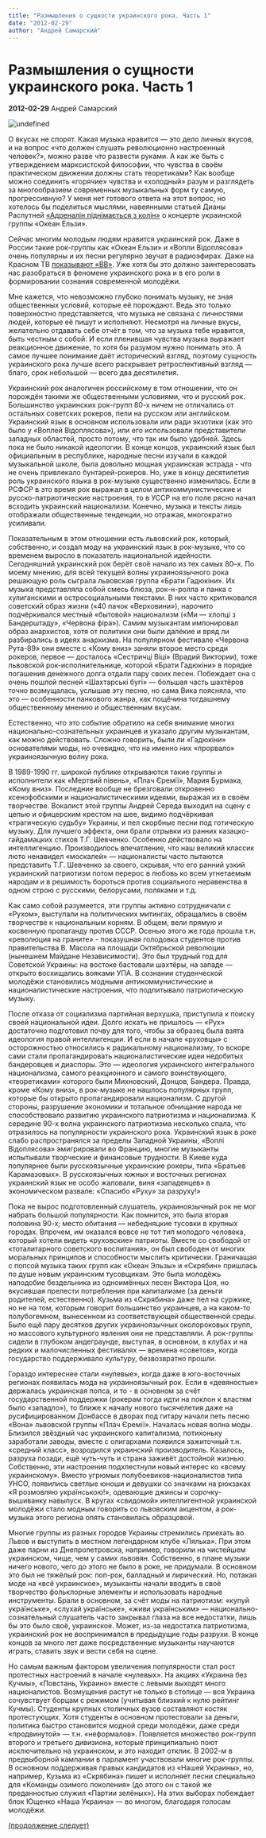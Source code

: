 ```yaml
---
title: "Размышления о сущности украинского рока. Часть 1"
date: "2012-02-29"
author: "Андрей Самарский"
---
```


# Размышления о сущности украинского рока. Часть 1

**2012-02-29** Андрей Самарский

![undefined](http://www.qli.ru/wp-content/uploads/rock.jpg)

О вкусах не спорят. Какая музыка нравится — это дело личных вкусов, и на вопрос «что должен слушать революционно настроенный человек?», можно разве что развести руками. А как же быть с утверждением марксистской философии, что чувства в своём практическом движении должны стать теоретиками? Как вообще можно соединить «горячие» чувства и «холодный» разум и разглядеть за многообразием современных музыкальных форм ту самую, прогрессивную? У меня нет готового ответа на этот вопрос, но хотелось бы поделиться мыслями, навеянными статьей Дианы Распутней [«Адреналін піднімається з колін»](/4998.md) о концерте украинской группы «Океан Ельзи».

Сейчас многим молодым людям нравится украинский рок. Даже в России такие рок-группы как «Океан Ельзи» и «Вопли Відоплясова» очень популярны и их песни регулярно звучат в радиоэфирах. Даже на Красном ТВ [показывают «ВВ»](http://www.krasnoetv.ru/node/931). Уже хотя бы это должно заинтересовать нас разобраться в феномене украинского рока и в его роли в формировании сознания современной молодёжи.

Мне кажется, что невозможно глубоко понимать музыку, не зная общественных условий, которые её порождают. Ведь это только поверхностно представляется, что музыка не связана с личностями людей, которые её пишут и исполняют. Несмотря на личные вкусы, желательно отдавать себе отчёт в том, что за музыка тебе нравится, быть честным с собой. И если пленившая чувства музыка выражает реакционное движение, то хотя бы разумом нужно понимать это. А самое лучшее понимание даёт исторический взгляд, поэтому сущность украинского рока лучше всего раскрывает ретроспективный взгляд — благо, срок небольшой — всего два десятилетия.

Украинский рок аналогичен российскому в том отношении, что он порождён такими же общественными условиями, что и русский рок. Большинство украинских рок-групп 80-х ничем не отличались от остальных советских рокеров, пели на русском или английском. Украинский язык в основном использовали или ради экзотики (как это было у «Воплей Відоплясова»), или его использовали представители западных областей, просто потому, что так им было удобней. Здесь пока не было никакой идеологии. В конце концов, украинский язык был официальным в республике, народные песни изучали в каждой музыкальной школе, была довольно мощная украинская эстрада - что не очень привлекало бунтарей-рокеров. Но, уже в концу десятилетия роль украинского языка в рок-музыке существенно изменилась. Если в РСФСР в это время рок выражал в целом антикоммунистические и русско-патриотические настроения, то в УССР на его поле рясно начал всходить украинский национализм. Конечно, музыка и тексты лишь отображали общественные тенденции, но отражая, многократно усиливали.

Показательным в этом отношении есть львовский рок, который, собственно, и создал моду на украинский язык в рок-музыке, что со временем выросло в показатель национальной идейности. Сегодняшний украинский рок берёт своё начало из тех самых 80–х. По моему мнению, для всей текущей волны украиноязычного рока решающую роль сыграла львовская группа «Брати Гадюкіни». Их музыка представляла собой смесь блюза, рок-н-ролла и панка с хулиганскими и остросоциальными текстами. В них часто критиковался советский образ жизни («40 пачок «Верховини»), нарочито подчёркивался местный «бытовой» национализм («Ми — хлопці з Бандерштаду», «Червона фіра»). Самим музыкантам импонировал образ анархистов, хотя от политики они были далёкие и вряд ли разбирались в идеях анархизма. На популярном фестивале «Червона Рута-89» они вместе с «Кому вниз» заняли второе место среди рокеров, первое — досталось «Сестричці Віці» (Врадий Виктории), тоже львовской рок-исполнительнице, которой «Брати Гадюкіни» в порядке погашения денежного долга отдали пару своих песен. Побеждает она с очень пошлой песней «Шахтарські бугі» — большая часть шахтёров точно возмущалась, услышав эту песню, но сама Вика поясняла, что это — особенности панкового жанра, как пощёчина тогдашнему общественному мнению и общественным вкусам.

Естественно, что это событие обратило на себя внимание многих национально-сознательных украинцев и указало другим музыкантам, как можно действовать. Сложно говорить, были ли «Гадюкіни» основателями моды, но очевидно, что на именно них «прорвало» украиноязычную волну рока.

В 1989-1990 гг. широкой публике открываются такие группы и исполнители как «Мертвий півень», «Плач Єремії», Мария Бурмака, «Кому вниз». Последние вообще не брезговали откровенно ксенофобскими и националистическими идеями, выражая их в своём творчестве. Вокалист этой группы Андрей Середа выходил на сцену с цепью и офицерским крестом на шее, видимо подчёркивая «трагическую судьбу» Украины, и пел скорбные песни под готическую музыку. Для лучшего эффекта, они брали отрывки из ранних казацко-гайдамацких стихов Т.Г. Шевченко. Особенно действовало на интеллигенцию. Производилось впечатление, что наш великий классик люто ненавидел «москалей» — националисты часто пытаются представить Т.Г. Шевченко за своего, скрывая, что его ранний узкий украинский патриотизм потом перерос в любовь ко всем угнетаемым народам и в решимость бороться против социального неравенства в одном строю с русскими, белорусами, поляками и т.д.

Как само собой разумеется, эти группы активно сотрудничали с «Рухом», выступали на политических митингах, обращались в своём творчестве к национальным корням. В общем, вели прямую и косвенную пропаганду против СССР. Осенью этого же года прошла т.н. «революция на граните» - показушная голодовка студентов против правительства В. Масола на площади Октябрьской революции (нынешнем Майдане Независимости). Это был трудный год для Советской Украины: на востоке бастовали шахтёры, на западе — открыто восхищались вояками УПА. В сознании студенческой молодёжи становились модными антикоммунистические и националистические настроения, что подпитывало патриотическую музыку.

После отказа от социализма партийная верхушка, приступила к поиску своей национальной идеи. Долго искать не пришлось — «Рух» достаточно подготовил почву для того, чтобы за образец была взята идеология правой интеллигенции. И если в начале «руховцы» с осторожностью относились к радикальному национализму, то вскоре сами стали пропагандировать националистические идеи недобитых бандеровцев и диаспоры. Это — идеология украинского интегрального национализма, самого реакционного и самого воинствующего, «теоретиками» которого были Михновский, Донцов, Бандера. Правда, кроме «Кому вниз», в рок-музыке не нашлось популярных групп, которые бы открыто пропагандировали национализм. С другой стороны, разрушение экономики и тотальное обнищание народа не способствовало развитию украинского патриотизма и национализма. К середине 90-х волна украинского патриотизма несколько спала, что отразилось на популярности украинского рока. Украинский язык в роке слабо распространялся за пределы Западной Украины, «Воплі Відоплясова» эмигрировали во Францию, многие музыканты испытывали творческие и финансовые трудности. В Киеве куда популярнее были русскоязычные украинские рокеры, типа «Братьев Карамазовых». В русскоязычных южных и восточных регионах украинский язык не особо жаловали, виня «западенцев» в экономическом развале: «Спасибо «Руху» за разруху!»

Пока не вырос подготовленный слушатель, украиноязычный рок не мог набрать большой популярности. Как помнится, это была вторая половина 90-х; место обитания — небедняцкие тусовки в крупных городах. Впрочем, им оказался вовсе не тот тип молодого человека, который хотели видеть «руховские» патриоты. Вместе со свободой от «тоталитарного советского воспитания», он был свободен от многих моральных принципов и способности мыслить критически. Граничащая с попсой музыка таких групп как «Океан Эльзы» и «Скрябин» пришлась по душе новым украинским тусовщикам. Это была молодёжь наподобие бездельника из одноимённых песен Виктора Цоя, но вкусившая прелести потребления при капитализме (за деньги родителей, естественно). Кузьма из «Скрябина» даже пел на суржике, но не на том, которым говорит большинство украинцев, а на каком-то полубогемном, вынесенном из соответствующей общественной среды. Было ещё пару десятков других украиноязычных околороковых групп, но массового культурного явления они не представляли. А рок-группы сидели в глубоком андеграунде, выступая, в основном, в клубах и на редких и малочисленных фестивалях — времена «советов», когда государство поддерживало культуру, безвозвратно прошли.

Гораздо интереснее стали «нулевые», когда даже в юго-восточных регионах появилась мода на украиноязычный рок. Если в «девяностые» держалась украинская попса, и то - в основном за счёт государственной поддержки (рокерам тогда идти на поклон к властям было «западло»), то ближе к началу нового тысячелетия даже на русифицированном Донбассе в дворах под гитару начали петь песню «Вона» львовской группы «Плач Єремії». Началась новая волна моды. Близился звёздный час украинского капитализма, потихоньку заработали заводы, вместе с олигархами появился зажиточный т.н. «средний класс», возродился украинский производитель. Казалось, разруха позади, ещё чуть-чуть и страна заживёт достойной жизнью. Собственно, эти настроения подхлестнули новый интерес ко «всему украинскому». Вместо угрюмых полубоевиков-националистов типа УНСО, появились светлые юноши и девушки со значками на рюкзаках «Я розмовляю українською!», одевающие джинсы и сорочку-вышиванку навыпуск. В кругах «свидомой» интеллигентной украинской молодёжи стало модным говорить со львовским акцентом, а рок-музыка этого региона опять становилась образцовой.

Многие группы из разных городов Украины стремились приехать во Львов и выступить в местном легендарном клубе «Лялька». При этом даже парни из Днепропетровска, например, говорили на чистейшем украинском, чище, чем у самих львовян. Собственно, в плане музыки ничего нового, чего до этого не было в роке, не придумали. В основном это был не тяжёлый рок: поп-рок, балладный и лирический. Но, потакая моде на «всё украинское», музыканты начали вводить в своё творчество фольклорные элементы и использовать народные инструменты. Брали в основном, за счёт моды на патриотизм: «купуй українське», «слухай українське», «живи українським» — национально-сознательный слушатель часто закрывал глаза на все недостатки, лишь бы это было своё, украинское. Может, из-за недостатка патриотизма, украинский рок не воспринимался в предыдущие годы разрухи. В конце концов за много лет даже посредственные музыканты научаются играть, ставить звук и вести себя на сцене.

Но самым важным фактором увеличения популярности стал рост протестных настроений в начале «нулевых». На акциях «Украина без Кучмы», «Повстань, Украино» вместе с левыми выходят много националистов. Возмущения растут не только в столице — вся Украина сочувствует борцам с режимом (учитывая близкий к нулю рейтинг Кучмы). Студенты крупных столичных вузов составляют костяк протестующих. Хотя студенты в основном протестовали за деньги, политика быстро становится модной среди молодёжи, даже среди «продвинутой» — т.н. «неформалов». Появляется множество рок-групп второго и третьего дивизиона, которые принципиально поют исключительно на украинском, и это находит отклик. В 2002-м в предвыборной кампании в парламент участвовали многие рок-группы. В основном поддерживая правых кандидатов из «Нашей Украины», но, например, Кузьма из «Скрябина» пишет и исполняет песни специально для «Команды озимого поколения» (до этого он с такой же преданностью служил «Партии зелёных»). На этих выборах побеждает блок Ющенко «Наша Украина» — во многом, благодаря голосам молодёжи.

[(продолжение следует)](/5145.md)